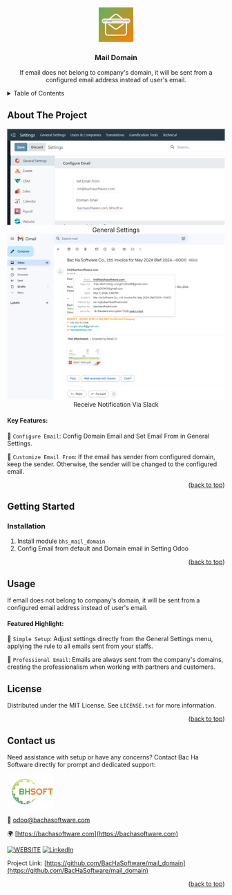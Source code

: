 
<a name="readme-top"></a>

<!-- PROJECT DETAILS -->
<br />
<div align="center">
  <a href="https://github.com/BacHaSoftware/mail_domain">
    <img src="/bhs_mail_domain/static/description/icon.png" alt="Logo" width="80" height="80">
  </a>

  <h3 align="center">Mail Domain</h3>

  <p align="center">
    If email does not belong to company's domain, it will be sent from a configured email address instead of user's email.
  </p>
</div>



<!-- TABLE OF CONTENTS -->
<details>
  <summary>Table of Contents</summary>
  <ol>
    <li>
      <a href="#about-the-project">About The Project</a>
    </li>
    <li>
      <a href="#getting-started">Getting Started</a>
      <ul>
        <!--<li><a href="#prerequisites">Prerequisites</a></li>-->
        <li><a href="#installation">Installation</a></li>
      </ul>
    </li>
    <li><a href="#usage">Usage</a></li>
    <li><a href="#license">License</a></li>
    <li><a href="#contact-us">Contact us</a></li>
  </ol>
</details>



<!-- ABOUT THE PROJECT -->
## About The Project

<div align="left">
  <a href="https://github.com/BacHaSoftware/mail_domain">
    <img src="/bhs_mail_domain/static/description/imgs/screen/settings.png" alt="Setting">
  </a>
<div align="center">General Settings</div> 
</div>

<div align="left">
  <a href="https://github.com/BacHaSoftware/mail_domain">
    <img src="/bhs_mail_domain/static/description/imgs/screen/email.png" alt="Setting">
  </a>
<div align="center">Receive Notification Via Slack</div> 
</div>

#### Key Features:

🌟 <code>Configure Email</code>: Config Domain Email and Set Email From in General Settings.

🌟 <code>Customize Email From</code>: If the email has sender from configured domain, keep the sender. Otherwise, the sender will be changed to the configured email.

<p align="right">(<a href="#readme-top">back to top</a>)</p>


<!-- GETTING STARTED -->
## Getting Started

<!-- PREREQUISTES  
### Prerequisites

This module needs the Python library <code>slackclient</code>, <code>html-slacker</code>, otherwise it cannot be installed and used. Install them through the command
  ```sh
  sudo pip3 install slackclient
  sudo pip3 install html-slacker
  ```
-->

### Installation

1. Install module  <code>bhs_mail_domain</code>
2. Config Email from default and Domain email in Setting Odoo

<p align="right">(<a href="#readme-top">back to top</a>)</p>

<!-- USAGE EXAMPLES -->
## Usage

If email does not belong to company's domain, it will be sent from a configured email address instead of user's email.
  
#### Featured Highlight:

🌟 <code>Simple Setup</code>: Adjust settings directly from the General Settings menu, applying the rule to all emails sent from your staffs.

🌟 <code>Professional Email</code>: Emails are always sent from the company's domains, creating the professionalism when working with partners and customers.


<!-- LICENSE -->
## License

Distributed under the MIT License. See `LICENSE.txt` for more information.

<p align="right">(<a href="#readme-top">back to top</a>)</p>



<!-- CONTACT US-->
## Contact us
Need assistance with setup or have any concerns? Contact Bac Ha Software directly for prompt and dedicated support:
<div align="left">
  <a href="https://github.com/BacHaSoftware">
    <img src="/bhs_mail_domain/static/description/imgs/logo.png" alt="Logo" height="80">
  </a>
</div>

📨 odoo@bachasoftware.com

🌍 [https://bachasoftware.com](https://bachasoftware.com)

[![WEBSITE][website-shield]][website-url] [![LinkedIn][linkedin-shield]][linkedin-url]

Project Link: [https://github.com/BacHaSoftware/mail_domain](https://github.com/BacHaSoftware/mail_domain)


<p align="right">(<a href="#readme-top">back to top</a>)</p>



<!-- MARKDOWN LINKS & IMAGES -->
<!-- https://www.markdownguide.org/basic-syntax/#reference-style-links -->
[license-url]: https://github.com/BacHaSoftware/mail_domain/blob/17.0/LICENSE.txt
[linkedin-shield]: https://img.shields.io/badge/-LinkedIn-black.svg?style=for-the-badge&logo=linkedin&colorB=555
[linkedin-url]: https://www.linkedin.com/company/bac-ha-software
[website-shield]: https://img.shields.io/badge/-website-black.svg?style=for-the-badge&logo=website&colorB=555
[website-url]: https://bachasoftware.com
